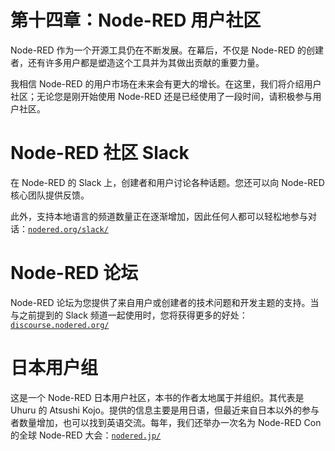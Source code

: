 # 第十四章：Node-RED 用户社区

Node-RED 作为一个开源工具仍在不断发展。在幕后，不仅是 Node-RED 的创建者，还有许多用户都是塑造这个工具并为其做出贡献的重要力量。

我相信 Node-RED 的用户市场在未来会有更大的增长。在这里，我们将介绍用户社区；无论您是刚开始使用 Node-RED 还是已经使用了一段时间，请积极参与用户社区。

# Node-RED 社区 Slack

在 Node-RED 的 Slack 上，创建者和用户讨论各种话题。您还可以向 Node-RED 核心团队提供反馈。

此外，支持本地语言的频道数量正在逐渐增加，因此任何人都可以轻松地参与对话：[`nodered.org/slack/`](https://nodered.org/slack/)

# Node-RED 论坛

Node-RED 论坛为您提供了来自用户或创建者的技术问题和开发主题的支持。当与之前提到的 Slack 频道一起使用时，您将获得更多的好处：[`discourse.nodered.org/`](https://discourse.nodered.org/)

# 日本用户组

这是一个 Node-RED 日本用户社区，本书的作者太地属于并组织。其代表是 Uhuru 的 Atsushi Kojo。提供的信息主要是用日语，但最近来自日本以外的参与者数量增加，也可以找到英语交流。每年，我们还举办一次名为 Node-RED Con 的全球 Node-RED 大会：[`nodered.jp/`](https://nodered.jp/)

